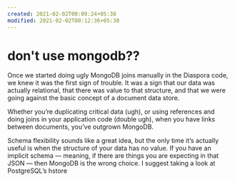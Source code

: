 ```yaml
---
created: 2021-02-02T00:09:24+05:30
modified: 2021-02-02T00:12:36+05:30
---
```


# don't use mongodb??

Once we started doing ugly MongoDB joins manually in the Diaspora code, we knew it was the first sign of trouble. It was a sign that our data was actually relational, that there was value to that structure, and that we were going against the basic concept of a document data store.

Whether you’re duplicating critical data (ugh), or using references and doing joins in your application code (double ugh), when you have links between documents, you’ve outgrown MongoDB.

Schema flexibility sounds like a great idea, but the only time it’s actually useful is when the structure of your data has no value. If you have an implicit schema — meaning, if there are things you are expecting in that JSON — then MongoDB is the wrong choice. I suggest taking a look at PostgreSQL’s hstore